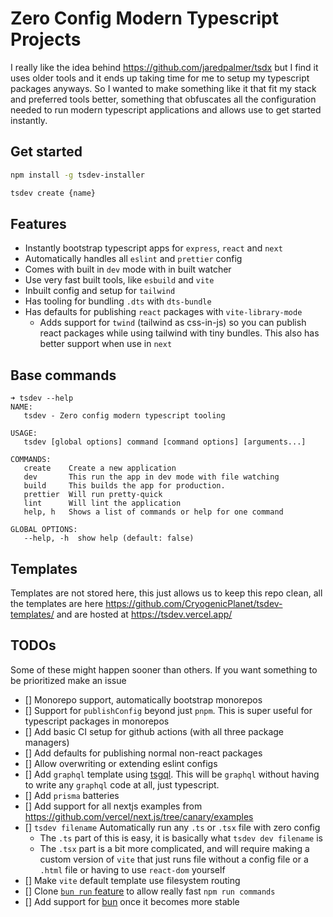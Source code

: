 # Zero Config Modern Typescript Projects

I really like the idea behind https://github.com/jaredpalmer/tsdx but I find it uses older tools and it ends up taking time for me to setup my typescript packages anyways. So I wanted to make something like it that fit my stack and preferred tools better, something that obfuscates all the configuration needed to run modern typescript applications and allows use to get started instantly.


## Get started

```bash
npm install -g tsdev-installer

tsdev create {name}
```


## Features

- Instantly bootstrap typescript apps for `express`, `react` and `next`
- Automatically handles all `eslint` and `prettier` config
- Comes with built in `dev` mode with in built watcher
- Use very fast built tools, like `esbuild` and `vite`
- Inbuilt config and setup for `tailwind`
- Has tooling for bundling `.dts` with `dts-bundle`
- Has defaults for publishing `react` packages with `vite-library-mode`
    - Adds support for `twind` (tailwind as css-in-js) so you can publish react packages while using tailwind with tiny bundles. This also has better support when use in `next`


## Base commands


```
➜ tsdev --help          
NAME:
   tsdev - Zero config modern typescript tooling

USAGE:
   tsdev [global options] command [command options] [arguments...]

COMMANDS:
   create    Create a new application
   dev       This run the app in dev mode with file watching
   build     This builds the app for production.
   prettier  Will run pretty-quick
   lint      Will lint the application
   help, h   Shows a list of commands or help for one command

GLOBAL OPTIONS:
   --help, -h  show help (default: false)
```

## Templates

Templates are not stored here, this just allows us to keep this repo clean, all the templates are here https://github.com/CryogenicPlanet/tsdev-templates/ and are hosted at https://tsdev.vercel.app/

## TODOs

Some of these might happen sooner than others. If you want something to be prioritized make an issue

- [] Monorepo support, automatically bootstrap monorepos
- [] Support for `publishConfig` beyond just `pnpm`. This is super useful for typescript packages in monorepos
- [] Add basic CI setup for github actions (with all three package managers)
- [] Add defaults for publishing normal non-react packages
- [] Allow overwriting or extending eslint configs
- [] Add `graphql` template using [tsgql](https://github.com/modfy/tsgql). This will be `graphql` without having to write any `graphql` code at all, just typescript.
- [] Add `prisma` batteries
- [] Add support for all nextjs examples from https://github.com/vercel/next.js/tree/canary/examples
- [] `tsdev filename` Automatically run any `.ts` or `.tsx` file with zero config
    - The `.ts` part of this is easy, it is basically what `tsdev dev filename` is
    - The `.tsx` part is a bit more complicated, and will require making a custom version of `vite` that just runs file without a config file or a `.html` file or having to use `react-dom` yourself
- [] Make `vite` default template use filesystem routing 
- [] Clone [`bun run` feature](https://twitter.com/jarredsumner/status/1454218996983623685?s=20) to allow really fast `npm run commands` 
- [] Add support for [bun](https://bun.sh) once it becomes more stable 
